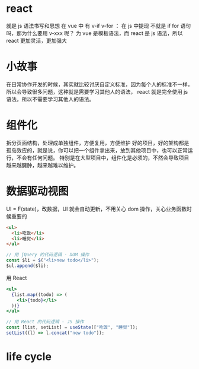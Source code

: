 # react

就是 js 语法书写和思想
在 vue 中 有 v-if v-for ： 在 js 中提现 不就是 if for 语句吗，那为什么要用 v-xxx 呢？
为 vue 是模板语法，而 react 是 js 语法，所以 react 更加灵活，更加强大

# 小故事

在日常协作开发的时候，其实就比较讨厌自定义标准，因为每个人的标准不一样，所以会导致很多问题，这种就是需要学习其他人的语法，
react 就是完全使用 js 语法，所以不需要学习其他人的语法。

# 组件化

拆分页面结构，处理成单独组件，方便复用，方便维护
好的项目，好的架构都是孤岛效应的，就是说，你可以把一个组件拿出来，放到其他项目中，也可以正常运行，不会有任何问题。
特别是在大型项目中，组件化是必须的，不然会导致项目越来越臃肿，越来越难以维护。

# 数据驱动视图

UI = F(state)，改数据，UI 就会自动更新，不用关心 dom 操作，关心业务函数时候重要的

```html
<ul>
  <li>吃饭</li>
  <li>睡觉</li>
</ul>
```

```js
// 用 jQuery 的代码逻辑 - DOM 操作
const $li = $("<li>new todo</li>");
$ul.append($li);
```

用 React

```jsx
<ul>
  {list.map((todo) => (
    <li>{todo}</li>
  ))}
</ul>
```

```js
// 用 React 的代码逻辑 - JS 操作
const [list, setList] = useState(["吃饭", "睡觉"]);
setList((l) => l.concat("new todo"));
```

# life cycle
